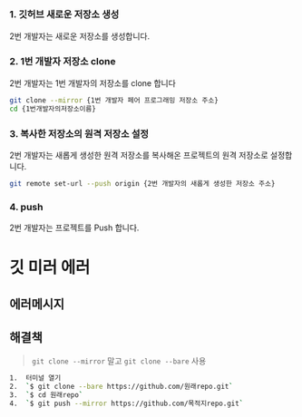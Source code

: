 
# 


### 1. 깃허브 새로운 저장소 생성

2번 개발자는 새로운 저장소를 생성합니다.

### 2. 1번 개발자 저장소 clone

2번 개발자는 1번 개발자의 저장소를 clone 합니다

```bash
git clone --mirror {1번 개발자 페어 프로그래밍 저장소 주소}
cd {1번개발자의저장소이름}
```

### 3. 복사한 저장소의 원격 저장소 설정

2번 개발자는 새롭게 생성한 원격 저장소를 복사해온 프로젝트의 원격 저장소로 설정합니다.

```bash
git remote set-url --push origin {2번 개발자의 새롭게 생성한 저장소 주소}
```

### 4. push

2번 개발자는 프로젝트를 Push 합니다.


# 깃 미러 에러

## 에러메시지

## 해결책
> `git clone --mirror` 말고 `git clone --bare`  사용

```bash
1.  터미널 열기
2.  `$ git clone --bare https://github.com/원래repo.git`
3.  `$ cd 원래repo`
4.  `$ git push --mirror https://github.com/목적지repo.git`
```

